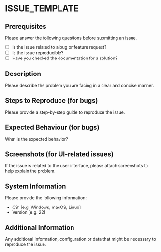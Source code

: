 # ISSUE_TEMPLATE

## Prerequisites

Please answer the following questions before submitting an issue.

- [ ] Is the issue related to a bug or feature request?
- [ ] Is the issue reproducible?
- [ ] Have you checked the documentation for a solution?

## Description

Please describe the problem you are facing in a clear and concise manner.

## Steps to Reproduce (for bugs)

Please provide a step-by-step guide to reproduce the issue.

## Expected Behaviour (for bugs)

What is the expected behavior?

## Screenshots (for UI-related issues)

If the issue is related to the user interface, please attach screenshots to help explain the problem.

## System Information

Please provide the following information:

- OS: [e.g. Windows, macOS, Linux]
- Version [e.g. 22]

## Additional Information

Any additional information, configuration or data that might be necessary to reproduce the issue.
